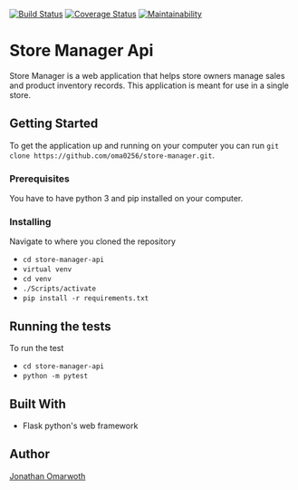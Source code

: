 [![Build Status](https://travis-ci.org/oma0256/store-manager-api.svg?branch=develop)](https://travis-ci.org/oma0256/store-manager-api)
[![Coverage Status](https://coveralls.io/repos/github/oma0256/store-manager-api/badge.svg?branch=develop)](https://coveralls.io/github/oma0256/store-manager-api)
[![Maintainability](https://api.codeclimate.com/v1/badges/3303ae1c369c0bd693df/maintainability)](https://codeclimate.com/github/oma0256/store-manager-api/maintainability)
# Store Manager Api
Store Manager is a web application that helps store owners manage sales and product inventory records. This application is meant for use in a single store.

## Getting Started
To get the application up and running on your computer you can run ```git clone https://github.com/oma0256/store-manager.git```.

### Prerequisites
You have to have python 3 and pip installed on your computer.

### Installing
Navigate to where you cloned the repository
- ```cd store-manager-api```
- ```virtual venv```
- ```cd venv```
- ```./Scripts/activate```
- ```pip install -r requirements.txt```

## Running the tests
To run the test
- ```cd store-manager-api```
- ```python -m pytest```

## Built With
- Flask python's web framework

## Author
[Jonathan Omarwoth](https://github.com/oma0256)
